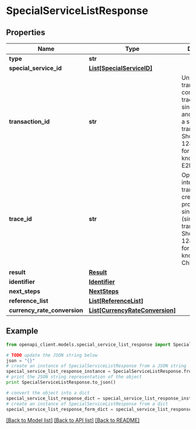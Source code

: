 # SpecialServiceListResponse


## Properties
Name | Type | Description | Notes
------------ | ------------- | ------------- | -------------
**type** | **str** |  | [optional] 
**special_service_id** | [**List[SpecialServiceID]**](SpecialServiceID.md) |  | [optional] 
**transaction_id** | **str** | Unique transaction, correlation or tracking id for a single request and reply i.e. for a single transaction. Should be a 128 bit GUID format. Also know as E2ETrackingId. | [optional] 
**trace_id** | **str** | Optional ID for internal child transactions created for processing a single request (single transaction). Should be a 128 bit GUID format. Also known as ChildTrackingId. | [optional] 
**result** | [**Result**](Result.md) |  | [optional] 
**identifier** | [**Identifier**](Identifier.md) |  | [optional] 
**next_steps** | [**NextSteps**](NextSteps.md) |  | [optional] 
**reference_list** | [**List[ReferenceList]**](ReferenceList.md) |  | [optional] 
**currency_rate_conversion** | [**List[CurrencyRateConversion]**](CurrencyRateConversion.md) |  | [optional] 

## Example

```python
from openapi_client.models.special_service_list_response import SpecialServiceListResponse

# TODO update the JSON string below
json = "{}"
# create an instance of SpecialServiceListResponse from a JSON string
special_service_list_response_instance = SpecialServiceListResponse.from_json(json)
# print the JSON string representation of the object
print SpecialServiceListResponse.to_json()

# convert the object into a dict
special_service_list_response_dict = special_service_list_response_instance.to_dict()
# create an instance of SpecialServiceListResponse from a dict
special_service_list_response_form_dict = special_service_list_response.from_dict(special_service_list_response_dict)
```
[[Back to Model list]](../README.md#documentation-for-models) [[Back to API list]](../README.md#documentation-for-api-endpoints) [[Back to README]](../README.md)


